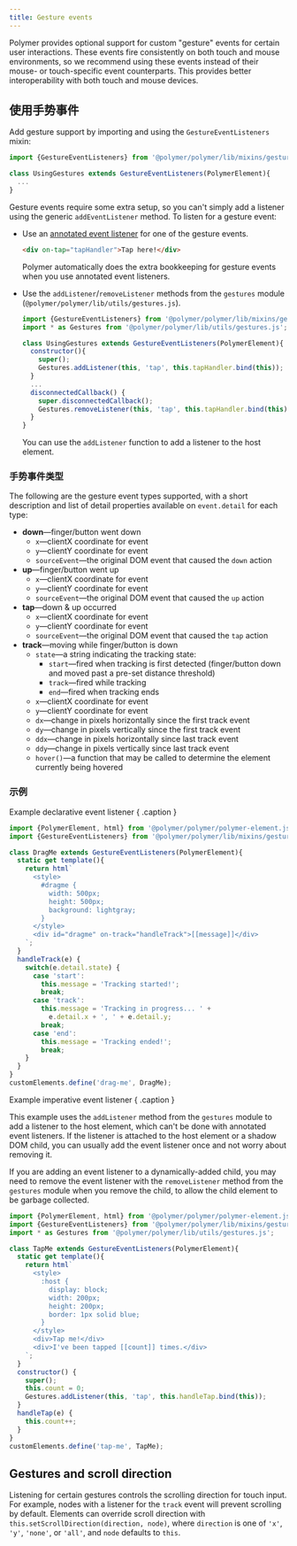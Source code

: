 ```yaml
---
title: Gesture events
---
```


<!-- toc -->

Polymer provides optional support for custom "gesture" events for certain user
interactions. These events fire consistently on both touch and mouse environments,
so we recommend using these events instead of their mouse- or
touch-specific event counterparts. This provides better interoperability with both touch and mouse devices.

## 使用手势事件

Add gesture support by importing and using the `GestureEventListeners` mixin:

```js
import {GestureEventListeners} from '@polymer/polymer/lib/mixins/gesture-event-listeners.js';

class UsingGestures extends GestureEventListeners(PolymerElement){
  ...
}
```

Gesture events require some extra setup, so you can't simply add a listener
using the generic `addEventListener` method. To listen for a gesture event:

*   Use an [annotated event listener](events#annotated-listeners) for one of the gesture events.

    ```html
    <div on-tap="tapHandler">Tap here!</div>
    ```

    Polymer automatically does the extra bookkeeping for gesture events when you use annotated
    event listeners.

*   Use the `addListener`/`removeListener` methods from the `gestures` module (`@polymer/polymer/lib/utils/gestures.js`).

    ```js
    import {GestureEventListeners} from '@polymer/polymer/lib/mixins/gesture-event-listeners.js';
    import * as Gestures from '@polymer/polymer/lib/utils/gestures.js';
    
    class UsingGestures extends GestureEventListeners(PolymerElement){
      constructor(){
        super();
        Gestures.addListener(this, 'tap', this.tapHandler.bind(this));
      }
      ...
      disconnectedCallback() {
        super.disconnectedCallback();
        Gestures.removeListener(this, 'tap', this.tapHandler.bind(this));
      }
    } 
    ```

    You can use the `addListener` function to add a listener to the host element.

### 手势事件类型

The following are the gesture event types supported, with a short description
and list of detail properties available on `event.detail` for each type:

* **down**—finger/button went down
  * `x`—clientX coordinate for event
  * `y`—clientY coordinate for event
  * `sourceEvent`—the original DOM event that caused the `down` action
* **up**—finger/button went up
  * `x`—clientX coordinate for event
  * `y`—clientY coordinate for event
  * `sourceEvent`—the original DOM event that caused the `up` action
* **tap**—down & up occurred
  * `x`—clientX coordinate for event
  * `y`—clientY coordinate for event
  * `sourceEvent`—the original DOM event that caused the `tap` action
* **track**—moving while finger/button is down
  * `state`—a string indicating the tracking state:
      * `start`—fired when tracking is first detected (finger/button down and moved past a pre-set distance threshold)
      * `track`—fired while tracking
      * `end`—fired when tracking ends
  * `x`—clientX coordinate for event
  * `y`—clientY coordinate for event
  * `dx`—change in pixels horizontally since the first track event
  * `dy`—change in pixels vertically since the first track event
  * `ddx`—change in pixels horizontally since last track event
  * `ddy`—change in pixels vertically since last track event
  * `hover()`—a function that may be called to determine the element currently being hovered

### 示例

Example declarative event listener { .caption }

```js
import {PolymerElement, html} from '@polymer/polymer/polymer-element.js';
import {GestureEventListeners} from '@polymer/polymer/lib/mixins/gesture-event-listeners.js';

class DragMe extends GestureEventListeners(PolymerElement){
  static get template(){
    return html`
      <style>
        #dragme {
          width: 500px;
          height: 500px;
          background: lightgray;
        }
      </style>
      <div id="dragme" on-track="handleTrack">[[message]]</div>
    `;
  }
  handleTrack(e) {
    switch(e.detail.state) {
      case 'start':
        this.message = 'Tracking started!';
        break;
      case 'track':
        this.message = 'Tracking in progress... ' +
          e.detail.x + ', ' + e.detail.y;
        break;
      case 'end':
        this.message = 'Tracking ended!';
        break;
    }
  }
}
customElements.define('drag-me', DragMe);
```

Example imperative event listener { .caption }

This example uses the `addListener` method from the `gestures` module to add a listener to the host element, which can't be done with annotated event listeners. If the listener is attached to the host element or a shadow DOM child, you can usually add the event listener once and not worry about removing it.

If you are adding an event listener to a dynamically-added child, you may need to remove the event listener with the `removeListener` method from the `gestures` module when you remove the child, to allow the child element to be garbage collected.

```js
import {PolymerElement, html} from '@polymer/polymer/polymer-element.js';
import {GestureEventListeners} from '@polymer/polymer/lib/mixins/gesture-event-listeners.js';
import * as Gestures from '@polymer/polymer/lib/utils/gestures.js';

class TapMe extends GestureEventListeners(PolymerElement){
  static get template(){
    return html`
      <style>
        :host {
          display: block;
          width: 200px;
          height: 200px;
          border: 1px solid blue;
        }
      </style>
      <div>Tap me!</div>
      <div>I've been tapped [[count]] times.</div>
    `;
  }
  constructor() {
    super();
    this.count = 0;
    Gestures.addListener(this, 'tap', this.handleTap.bind(this));
  }
  handleTap(e) {
    this.count++;
  }
}
customElements.define('tap-me', TapMe);
```

## Gestures and scroll direction

Listening for certain gestures controls the scrolling direction for touch input.
For example, nodes with a listener for the `track` event will prevent scrolling
by default. Elements can override scroll direction with
`this.setScrollDirection(direction, node)`, where `direction` is one of `'x'`,
`'y'`, `'none'`, or `'all'`, and `node` defaults to `this`.
